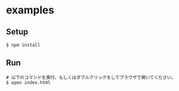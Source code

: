 # examples

## Setup

```
$ npm install
```

## Run

```
# 以下のコマンドを実行、もしくはダブルクリックをしてブラウザで開いてください。
$ open index.html
```
